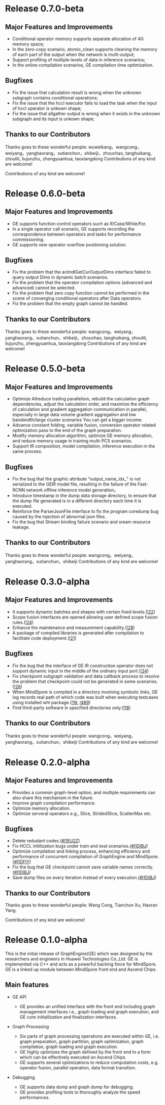 # Release 0.7.0-beta

## Major Features and Improvements
* Conditional operator memory supports separate allocation of 4G memory space;
* In the zero-copy scenario, atomic_clean supports cleaning the memory of each part of the output when the network is multi-output;
* Support profiling of multiple levels of data in inference scenarios;
* In the online compilation scenarios, GE compilation time optimization.

## Bugfixes 
* Fix the issue that calculation result is wrong when the unknown subgraph contains conditional operations;
* Fix the issue that the hccl executor fails to load the task when the input of hccl operator is unkown shape;
* Fix the issue that allgather output is wrong when it exists in the unknown subgraph and its input is unkown shape;


## Thanks to our Contributors
Thanks goes to these wonderful people: wuweikang，wangcong，weiyang，yanghaorang，xutianchun，shibeiji，zhouchao, tanghuikang, zhoulili, liujunzhu, zhengyuanhua, taoxiangdong Contributions of any kind are welcome!

Contributions of any kind are welcome!

# Release 0.6.0-beta

## Major Features and Improvements
- GE supports function control operators such as If/Case/While/For.
- In a single operator call scenario, GE supports recording the correspondence between operators and tasks for performance commissioning.
- GE supports new operator overflow positioning solution.

## Bugfixes 
- Fix the problem that the aclmdlGetCurOutputDims interface failed to query output Dims in dynamic batch scenarios.
- Fix the problem that the operator compilation options (advanced and advanced) cannot be selected.
- Fix the problem that zero copy function cannot be performed in the scene of converging conditional operators after Data operators.
- Fix the problem that the empty graph cannot be handled.



## Thanks to our Contributors
Thanks goes to these wonderful people: 
wangcong，weiyang，yanghaorang，xutianchun，shibeiji，zhouchao, tanghuikang, zhoulili, liujunzhu, zhengyuanhua, taoxiangdong
Contributions of any kind are welcome!


# Release 0.5.0-beta

## Major Features and Improvements
- Optimize Allreduce trailing parallelism, rebuild the calculation graph dependencies, adjust the calculation order, and maximize the efficiency of calculation and gradient aggregation communication in parallel, especially in large data volume gradient aggregation and low bandwidth/large cluster scenarios You can get a bigger income.
- Advance constant folding, variable fusion, conversion operator related optimization pass to the end of the graph preparation.
- Modify memory allocation algorithm, optimize GE memory allocation, and reduce memory usage in training multi-PCS scenarios.
- Support IR composition, model compilation, inference execution in the same process.

## Bugfixes 
- Fix the bug that the graphic attribute "output_name_idx_" is not serialized to the GEIR model file, resulting in the failure of the Fast-RCNN network offline inference model generation。
- Introduce timestamp in the dump data storage directory, to ensure that the dump file generated is in a different directory each time it is executed.
- Reinforce the ParserJsonFile interface to fix the program coredump bug caused by the injection of abnormal json files.
- Fix the bug that Stream binding failure scenario and sream resource leakage.

## Thanks to our Contributors
Thanks goes to these wonderful people: 
wangcong，weiyang，yanghaorang，xutianchun，shibeiji
Contributions of any kind are welcome!

# Release 0.3.0-alpha

## Major Features and Improvements
- It supports dynamic batches and shapes with certain fixed levels.([!22](https://gitee.com/mindspore/graphengine/pulls/22))
- Scope fusion interfaces are opened allowing user defined scope fusion rules.([!24](https://gitee.com/mindspore/graphengine/pulls/22))
- Enhance the maintenance and measurement capability.([!28](https://gitee.com/mindspore/graphengine/pulls/24))
- A package of compiled libraries is generated after compilation to facilitate code deployment.([!21](https://gitee.com/mindspore/graphengine/pulls/21))

## Bugfixes 
- Fix the bug that the interface of GE IR construction operator does not support dynamic input in the middle of the ordinary input port.([!24](https://gitee.com/mindspore/graphengine/pulls/24))
- Fix checkpoint subgraph validation and data callback process to resolve the problem that checkpoint could not be generated in some scenarios.([!28](https://gitee.com/mindspore/graphengine/pulls/28))
- When MindSpore is compiled in a directory involving symbolic links, GE log records real path of which code was built when executing testcases using installed whl package.([!16](https://gitee.com/mindspore/graphengine/pulls/16), [!489](https://gitee.com/mindspore/mindspore/pulls/489))
- Find third-party software in specified directories only.([!18](https://gitee.com/mindspore/graphengine/pulls/18))




## Thanks to our Contributors
Thanks goes to these wonderful people: 
wangcong，weiyang，yanghaorang，xutianchun，shibeiji
Contributions of any kind are welcome!

# Release 0.2.0-alpha

## Major Features and Improvements
- Provides a common graph-level option, and multiple requirements can also share this mechanism in the future.
- Improve graph compilation performance.
- Optimize memory allocation.
- Optimize serveral operators e.g., Slice, StridedSlice, ScatterMax etc.

## Bugfixes 
- Delete redudant codes.([#I1EU2Z](https://gitee.com/mindspore/graphengine/issues/I1EU2Z))
- Fix HCCL initilization bugs under train and eval scenarios.([#I1DIBJ](https://gitee.com/mindspore/graphengine/issues/I1DIBJ))
- Optimize compilation and linking process, enhancing efficiency and performance of concurrent compilation of GraphEngine and MindSpore. ([#I1DFIY](https://gitee.com/mindspore/mindspore/issues/I1DFIY))
- Fix the bug that GE checkpoint cannot save variable names correctly.([#I1DIBJ](https://gitee.com/mindspore/graphengine/issues/I1DIBJ))
- Save dump files on every iteration instead of every execution.([#I1DIBJ](https://gitee.com/mindspore/graphengine/issues/I1DIBJ))


## Thanks to our Contributors
Thanks goes to these wonderful people: Wang Cong, Tianchun Xu, Haoran Yang.

Contributions of any kind are welcome!
# Release 0.1.0-alpha

This is the initial release of GraphEngine(GE) which was designed by the researchers and engineers in Huawei Technologies Co.,Ltd. GE is implemented via C++ and acts as a powerful backing force for MindSpore. GE is a linked up module between MindSpore front end and Ascend Chips.

## Main features

- GE API
  - GE provides an unified interface with the front end including graph management interfaces i.e., graph loading and graph execution, and GE core initiallization and finalization interfaces.

- Graph Processing
  - Six parts of graph processing operations are executed within GE, i.e. graph preparation, graph partition, graph optimization, graph compilation, graph loading and graph execution.
  - GE highly optimizes the graph defined by the front end to a form which can be effectively executed on Ascend Chips.
  - GE supports several optimizations to reduce computation costs, e.g. operator fusion, parallel operation, data format transition.

- Debugging
  - GE supports data dump and graph dump for debugging.
  - GE provides profiling tools to thoroughly analyze the speed performances.